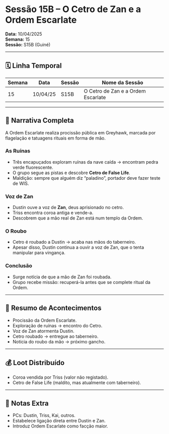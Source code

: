 # Sessão 15B – O Cetro de Zan e a Ordem Escarlate  
**Data:** 10/04/2025  
**Semana:** 15  
**Sessão:** S15B (Guiné)  

---

## 🗓 Linha Temporal
| Semana | Data      | Sessão | Nome da Sessão               |
|--------|-----------|--------|-------------------------------|
| 15     | 10/04/25  | S15B   | O Cetro de Zan e a Ordem Escarlate |

---

## 📖 Narrativa Completa
A Ordem Escarlate realiza procissão pública em Greyhawk, marcada por flagelação e tatuagens rituais em forma de mão.  

### As Ruínas
- Três encapuçados exploram ruínas da nave caída → encontram pedra verde fluorescente.  
- O grupo segue as pistas e descobre **Cetro de False Life**.  
- Maldição: sempre que alguém diz “paladino”, portador deve fazer teste de WIS.  

### Voz de Zan
- Dustin ouve a voz de **Zan**, deus aprisionado no cetro.  
- Triss encontra coroa antiga e vende-a.  
- Descobrem que a mão real de Zan está num templo da Ordem.  

### O Roubo
- Cetro é roubado a Dustin → acaba nas mãos do taberneiro.  
- Apesar disso, Dustin continua a ouvir a voz de Zan, que o tenta manipular para vingança.  

### Conclusão
- Surge notícia de que a mão de Zan foi roubada.  
- Grupo recebe missão: recuperá-la antes que se complete ritual da Ordem.  

---

## 🎲 Resumo de Acontecimentos
- Procissão da Ordem Escarlate.  
- Exploração de ruínas → encontro do Cetro.  
- Voz de Zan atormenta Dustin.  
- Cetro roubado → entregue ao taberneiro.  
- Notícia do roubo da mão → próximo gancho.  

---

## 💰 Loot Distribuído
- Coroa vendida por Triss (valor não registado).  
- Cetro de False Life (maldito, mas atualmente com taberneiro).  

---

## 🧾 Notas Extra
- PCs: Dustin, Triss, Kai, outros.  
- Estabelece ligação direta entre Dustin e Zan.  
- Introduz Ordem Escarlate como facção maior.  

